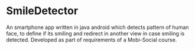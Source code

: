 # SmileDetector
An smartphone app written in java android which detects pattern of human face, to define if its smiling and redirect in another view in case smiling is detected.
Developed as part of requirements of a Mobi-Social course.